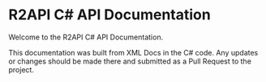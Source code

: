 # R2API C# API Documentation

Welcome to the R2API C# API Documentation.

This documentation was built from XML Docs in the C# code. Any updates or changes should be made there and submitted as a Pull Request to the project.
